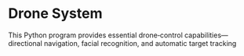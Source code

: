 # Drone System
This Python program provides essential drone‑control capabilities—directional navigation, facial recognition, and automatic target tracking
